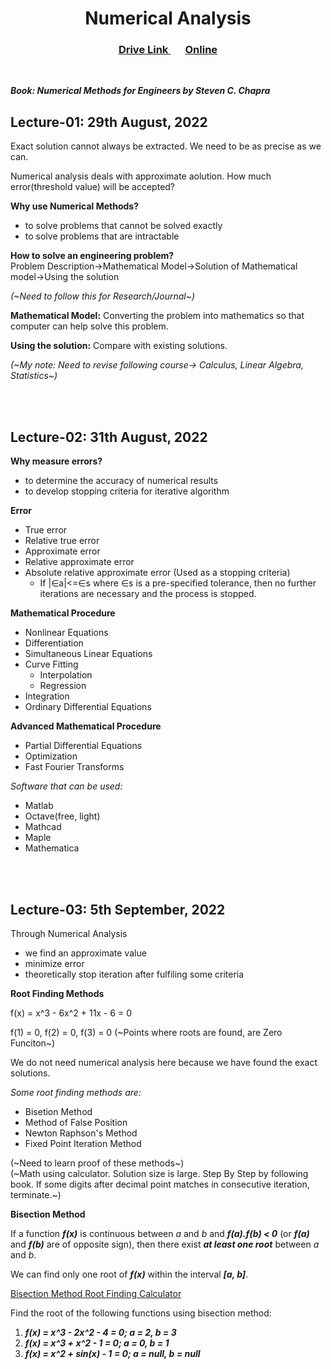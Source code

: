 <h1 align="center">Numerical Analysis</h1>

<h3 align="center"> 
  <a href="https://drive.google.com/drive/folders/1H0gzCqMc6RTRGk0Y4Bt01B_fKU_Ohs8p" title="Drive Link of NA"> <ins>Drive Link</ins> </a>
  &nbsp;&nbsp; &nbsp;&nbsp;
  <a href="https://nm.mathforcollege.com/" title="Website"><ins>Online</ins></a>
</h3> 

<br>

***Book: Numerical Methods for Engineers by Steven C. Chapra***

## Lecture-01: 29th August, 2022

Exact solution cannot always be extracted. We need to be as precise as we can.

Numerical analysis deals with approximate aolution. How much error(threshold value) will be accepted?

**Why use Numerical Methods?**
- to solve problems that cannot be solved exactly
- to solve problems that are intractable

**How to solve an engineering problem?**<br>
Problem Description->Mathematical Model->Solution of Mathematical model->Using the solution

*(~Need to follow this for Research/Journal~)*

**Mathematical Model:** Converting the problem into mathematics so that computer can help solve this problem.

**Using the solution:** Compare with existing solutions. 

*(~My note: Need to revise following course-> Calculus, Linear Algebra, Statistics~)*

<br>
<br>

## Lecture-02: 31th August, 2022

**Why measure errors?**
- to determine the accuracy of numerical results
- to develop stopping criteria for iterative algorithm

**Error**
- True error
- Relative true error
- Approximate error
- Relative approximate error
- Absolute relative approximate error (Used as a stopping criteria)
    - If |∈a|<=∈s where ∈s is a pre-specified tolerance, then no further iterations are necessary and the process is stopped.

**Mathematical Procedure**
- Nonlinear Equations
- Differentiation
- Simultaneous Linear Equations
- Curve Fitting
    - Interpolation
    - Regression
- Integration
- Ordinary Differential Equations

**Advanced Mathematical Procedure**
- Partial Differential Equations
- Optimization
- Fast Fourier Transforms

*Software that can be used:*
- Matlab
- Octave(free, light)
- Mathcad
- Maple
- Mathematica

<br>
<br>

## Lecture-03: 5th September, 2022

Through Numerical Analysis
- we find an approximate value
- minimize error
- theoretically stop iteration after fulfiling some criteria

**Root Finding Methods**

f(x) = x^3 - 6x^2 + 11x - 6 = 0

f(1) = 0, f(2) = 0, f(3) = 0 (~Points where roots are found, are Zero Funciton~)

We do not need numerical analysis here because we have found the exact solutions.

*Some root finding methods are:*
- Bisetion Method
- Method of False Position
- Newton Raphson's Method
- Fixed Point Iteration Method

(~Need to learn proof of these methods~)<br>
(~Math using calculator. Solution size is large. Step By Step by following book. If some digits after decimal point matches in consecutive iteration, terminate.~)

**Bisection Method**

If a function ***f(x)*** is continuous between *a* and *b* and ***f(a).f(b) < 0*** (or ***f(a)*** and ***f(b)*** are of opposite sign), then there exist ***at least one root*** between *a* and *b*.

We can find only one root of ***f(x)*** within the interval ***[a, b]***.

[Bisection Method Root Finding Calculator](https://atozmath.com/CONM/Bisection.aspx)

Find the root of the following functions using bisection method:

1. ***f(x) = x^3 - 2x^2 - 4 = 0; a = 2, b = 3***
2. ***f(x) = x^3 + x^2 - 1 = 0; a = 0, b = 1***
3. ***f(x) = x^2 + sin(x) - 1 = 0; a = null, b = null***

<br>
<br>
